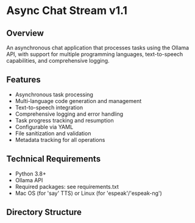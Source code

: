 # Async Chat Stream v1.1

## Overview
An asynchronous chat application that processes tasks using the Ollama API, with support for multiple programming languages, text-to-speech capabilities, and comprehensive logging.

## Features
- Asynchronous task processing
- Multi-language code generation and management
- Text-to-speech integration
- Comprehensive logging and error handling
- Task progress tracking and resumption
- Configurable via YAML
- File sanitization and validation
- Metadata tracking for all operations

## Technical Requirements
- Python 3.8+
- Ollama API
- Required packages: see requirements.txt
- Mac OS (for 'say' TTS) or Linux (for 'espeak'/'espeak-ng')

## Directory Structure 